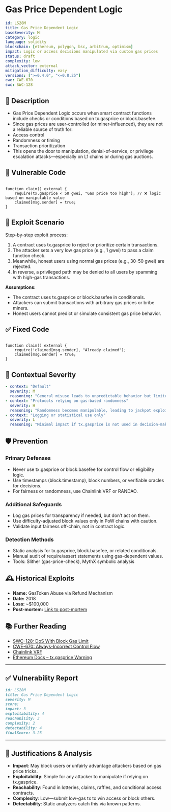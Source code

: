 # Gas Price Dependent Logic

```YAML
id: LS28M
title: Gas Price Dependent Logic
baseSeverity: M
category: logic
language: solidity
blockchain: [ethereum, polygon, bsc, arbitrum, optimism]
impact: Logic or access decisions manipulated via custom gas prices
status: draft
complexity: low
attack_vector: external
mitigation_difficulty: easy
versions: [">=0.4.0", "<=0.8.25"]
cwe: CWE-670
swc: SWC-128
```

## 📝 Description

- Gas Price Dependent Logic occurs when smart contract functions include checks or conditions based on tx.gasprice or block.basefee. 
- Since gas prices are user-controlled (or miner-influenced), they are not a reliable source of truth for:
- Access control
- Randomness or timing
- Transaction prioritization
- This opens the door to manipulation, denial-of-service, or privilege escalation attacks—especially on L1 chains or during gas auctions.

## 🚨 Vulnerable Code

```solidity

function claim() external {
    require(tx.gasprice < 50 gwei, "Gas price too high"); // ❌ logic based on manipulable value
    claimed[msg.sender] = true;
}
```

## 🧪 Exploit Scenario

Step-by-step exploit process:

1. A contract uses tx.gasprice to reject or prioritize certain transactions.
2. The attacker sets a very low gas price (e.g., 1 gwei) to pass a claim function check.
3. Meanwhile, honest users using normal gas prices (e.g., 30–50 gwei) are rejected.
4. In reverse, a privileged path may be denied to all users by spamming with high-gas transactions.

**Assumptions:**

- The contract uses tx.gasprice or block.basefee in conditionals.
- Attackers can submit transactions with arbitrary gas prices or bribe miners.
- Honest users cannot predict or simulate consistent gas price behavior.

## ✅ Fixed Code

```solidity

function claim() external {
    require(!claimed[msg.sender], "Already claimed");
    claimed[msg.sender] = true;
}
```

## 🧭 Contextual Severity

```yaml
- context: "Default"
  severity: M
  reasoning: "General misuse leads to unpredictable behavior but limited direct loss."
- context: "Protocols relying on gas-based randomness"
  severity: H
  reasoning: "Randomness becomes manipulable, leading to jackpot exploits or loss of fairness."
- context: "Logging or statistical use only"
  severity: L
  reasoning: "Minimal impact if tx.gasprice is not used in decision-making logic."
```

## 🛡️ Prevention

### Primary Defenses

- Never use tx.gasprice or block.basefee for control flow or eligibility logic.
- Use timestamps (block.timestamp), block numbers, or verifiable oracles for decisions.
- For fairness or randomness, use Chainlink VRF or RANDAO.

### Additional Safeguards

- Log gas prices for transparency if needed, but don’t act on them.
- Use difficulty-adjusted block values only in PoW chains with caution.
- Validate input fairness off-chain, not in contract logic.

### Detection Methods

- Static analysis for tx.gasprice, block.basefee, or related conditionals.
- Manual audit of require/assert statements using gas-dependent values.
- Tools: Slither (gas-price-check), MythX symbolic analysis

## 🕰️ Historical Exploits

- **Name:** GasToken Abuse via Refund Mechanism 
- **Date:** 2018 
- **Loss:** ~$100,000
- **Post-mortem:** [Link to post-mortem](https://gastoken.io/) 

## 📚 Further Reading

- [SWC-128: DoS With Block Gas Limit](https://swcregistry.io/docs/SWC-128) 
- [CWE-670: Always-Incorrect Control Flow](https://cwe.mitre.org/data/definitions/670.html) 
- [Chainlink VRF](https://docs.chain.link/docs/vrf/v2/introduction/) 
- [Ethereum Docs – tx.gasprice Warning](https://docs.soliditylang.org/en/latest/introduction-to-smart-contracts.html#gas-and-transactions)

--- 

## ✅ Vulnerability Report

```markdown
id: LS28M
title: Gas Price Dependent Logic
severity: M
score:
impact: 3  
exploitability: 4  
reachability: 3   
complexity: 2  
detectability: 4   
finalScore: 3.25
```

---

## 📄 Justifications & Analysis

- **Impact**: May block users or unfairly advantage attackers based on gas price tricks.
- **Exploitability**: Simple for any attacker to manipulate if relying on tx.gasprice.
- **Reachability**: Found in lotteries, claims, raffles, and conditional access contracts.
- **Complexity**: Low—submit low-gas tx to win access or block others.
- **Detectability**: Static analyzers catch this via known patterns.

